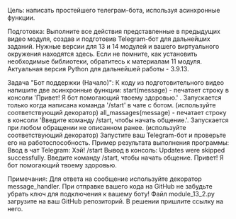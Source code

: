 Цель: написать простейшего телеграм-бота, используя асинхронные функции.

Подготовка:
Выполните все действия представленные в предыдущих видео модуля, создав и 
подготовив Telegram-бот для дальнейших заданий.
Нужные версии для 13 и 14 модулей и вашего виртуального окружения находятся здесь. 
Если не помните, как установить необходимые библиотеки, обратитесь к материалам 11 модуля.
Актуальная версия Python для дальнейшей работы - 3.9.13.

Задача "Бот поддержки (Начало)":
К коду из подготовительного видео напишите две асинхронные функции:
start(message) - печатает строку в консоли 'Привет! Я бот помогающий твоему здоровью.' . 
Запускается только когда написана команда '/start' в чате с ботом. (используйте соответствующий декоратор)
all_massages(message) - печатает строку в консоли 'Введите команду /start, чтобы начать общение.'. 
Запускается при любом обращении не описанном ранее. (используйте соответствующий декоратор)
Запустите ваш Telegram-бот и проверьте его на работоспособность.
Пример результата выполнения программы:
Ввод в чат Telegram:
Хэй!
/start
Вывод в консоль:
Updates were skipped successfully.
Введите команду /start, чтобы начать общение.
Привет! Я бот помогающий твоему здоровью.

Примечания:
Для ответа на сообщение используйте декоратор message_handler.
При отправке вашего кода на GitHub не забудьте убрать ключ для подключения к вашему боту!
Файл module_13_2.py загрузите на ваш GitHub репозиторий. В решении пришлите ссылку на него.